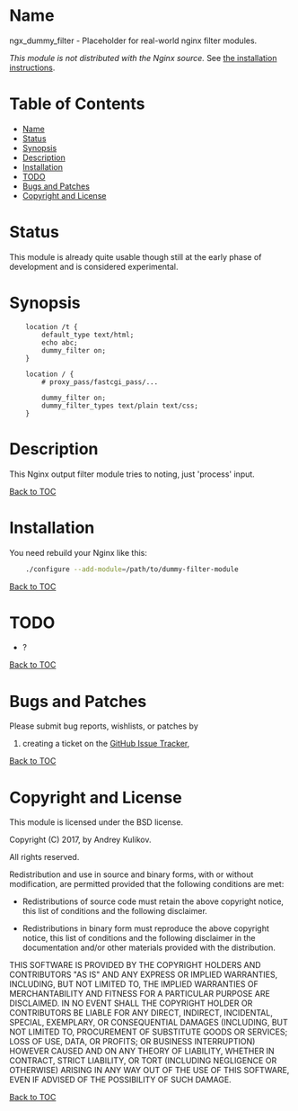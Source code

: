 Name
====

ngx_dummy_filter - Placeholder for real-world nginx filter modules.

*This module is not distributed with the Nginx source.* See [the installation instructions](#installation).

Table of Contents
=================

* [Name](#name)
* [Status](#status)
* [Synopsis](#synopsis)
* [Description](#description)
* [Installation](#installation)
* [TODO](#todo)
* [Bugs and Patches](#bugs-and-patches)
* [Copyright and License](#copyright-and-license)

Status
======

This module is already quite usable though still at the early phase of development
and is considered experimental.

Synopsis
========

```nginx
    location /t {
        default_type text/html;
        echo abc;
        dummy_filter on;
    }

    location / {
        # proxy_pass/fastcgi_pass/...

        dummy_filter on;
        dummy_filter_types text/plain text/css;
    }

```

Description
===========

This Nginx output filter module tries to noting, just 'process' input.

[Back to TOC](#table-of-contents)

Installation
============

You need rebuild your Nginx like this:

```bash
    ./configure --add-module=/path/to/dummy-filter-module
```

[Back to TOC](#table-of-contents)


TODO
====

* ?

[Back to TOC](#table-of-contents)


Bugs and Patches
================

Please submit bug reports, wishlists, or patches by

1. creating a ticket on the [GitHub Issue Tracker](https://github.com/amdei/dummy-filter-module/issues),

[Back to TOC](#table-of-contents)

Copyright and License
=====================

This module is licensed under the BSD license.

Copyright (C) 2017, by Andrey Kulikov.

All rights reserved.

Redistribution and use in source and binary forms, with or without modification, are permitted provided that the following conditions are met:

* Redistributions of source code must retain the above copyright notice, this list of conditions and the following disclaimer.

* Redistributions in binary form must reproduce the above copyright notice, this list of conditions and the following disclaimer in the documentation and/or other materials provided with the distribution.

THIS SOFTWARE IS PROVIDED BY THE COPYRIGHT HOLDERS AND CONTRIBUTORS "AS IS" AND ANY EXPRESS OR IMPLIED WARRANTIES, INCLUDING, BUT NOT LIMITED TO, THE IMPLIED WARRANTIES OF MERCHANTABILITY AND FITNESS FOR A PARTICULAR PURPOSE ARE DISCLAIMED. IN NO EVENT SHALL THE COPYRIGHT HOLDER OR CONTRIBUTORS BE LIABLE FOR ANY DIRECT, INDIRECT, INCIDENTAL, SPECIAL, EXEMPLARY, OR CONSEQUENTIAL DAMAGES (INCLUDING, BUT NOT LIMITED TO, PROCUREMENT OF SUBSTITUTE GOODS OR SERVICES; LOSS OF USE, DATA, OR PROFITS; OR BUSINESS INTERRUPTION) HOWEVER CAUSED AND ON ANY THEORY OF LIABILITY, WHETHER IN CONTRACT, STRICT LIABILITY, OR TORT (INCLUDING NEGLIGENCE OR OTHERWISE) ARISING IN ANY WAY OUT OF THE USE OF THIS SOFTWARE, EVEN IF ADVISED OF THE POSSIBILITY OF SUCH DAMAGE.

[Back to TOC](#table-of-contents)

